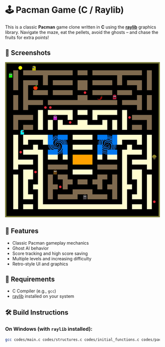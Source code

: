 # 🕹️ Pacman Game (C / Raylib)

This is a classic **Pacman** game clone written in **C** using the **[raylib](https://www.raylib.com/)** graphics library. Navigate the maze, eat the pellets, avoid the ghosts – and chase the fruits for extra points!

## 📸 Screenshots
![Game Screenshot](images/fantasy_map.png "Game Screenshot")

## 🚀 Features

- Classic Pacman gameplay mechanics
- Ghost AI behavior
- Score tracking and high score saving
- Multiple levels and increasing difficulty
- Retro-style UI and graphics

## 🧰 Requirements

- C Compiler (e.g., `gcc`)
- [raylib](https://github.com/raysan5/raylib) installed on your system

## 🛠️ Build Instructions

### On Windows (with `raylib` installed):

```bash
gcc codes/main.c codes/structures.c codes/initial_functions.c codes/pacman.c codes/game.c codes/ghosts.c codes/window.c codes/fruits.c codes/records.c codes/menu.c -o Pacman -I path/to/raylib/include -I codes -L path/to/raylib/lib -lraylib -lopengl32 -lgdi32 -lwinmm

